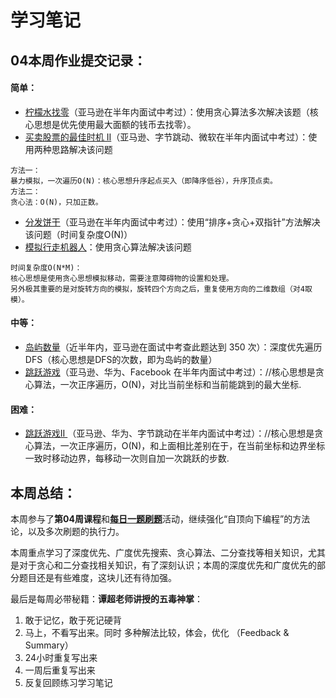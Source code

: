 # 学习笔记

## 04本周作业提交记录：
#### 简单：
* [柠檬水找零](_01_0860_LemonadeChange.java)（亚马逊在半年内面试中考过）：使用贪心算法多次解决该题（核心思想是优先使用最大面额的钱币去找零）。
* [买卖股票的最佳时机 II](_02_0122_BestTimeToBuyAndSellStockii.java)（亚马逊、字节跳动、微软在半年内面试中考过）：使用两种思路解决该问题
```
方法一：
暴力模拟，一次遍历O(N)：核心思想升序起点买入（即降序低谷），升序顶点卖。
方法二：
贪心法：O(N)，只加正数。
```
* [分发饼干](_03_0455_AssignCookies.java)（亚马逊在半年内面试中考过）：使用“排序+贪心+双指针”方法解决该问题（时间复杂度O(N)）
* [模拟行走机器人](_04_0874_WalkingRobotSimulation.java)：使用贪心算法解决该问题
```
时间复杂度O(N*M)：
核心思想是使用贪心思想模拟移动，需要注意障碍物的设置和处理。
另外极其重要的是对旋转方向的模拟，旋转四个方向之后，重复使用方向的二维数组（对4取模）。
```
#### 中等：
* [岛屿数量](one-question-per-day_04week/_04/_01_0200_NumberOfIslands.java)（近半年内，亚马逊在面试中考查此题达到 350 次）：深度优先遍历DFS（核心思想是DFS的次数，即为岛屿的数量）
* [跳跃游戏](_08_0055_JumpGame.java)（亚马逊、华为、Facebook 在半年内面试中考过）：//核心思想是贪心算法，一次正序遍历，O(N)，对比当前坐标和当前能跳到的最大坐标.
#### 困难：
* [跳跃游戏II ](_13_0045_JumpGameii.java)（亚马逊、华为、字节跳动在半年内面试中考过）：//核心思想是贪心算法，一次正序遍历，O(N)，和上面相比差别在于，在当前坐标和边界坐标一致时移动边界，每移动一次则自加一次跳跃的步数.



## 本周总结：
本周参与了**第04周课程**和[**每日一题刷题**](one-question-per-day_04week)活动，继续强化“自顶向下编程”的方法论，以及多次刷题的执行力。

本周重点学习了深度优先、广度优先搜索、贪心算法、二分查找等相关知识，尤其是对于贪心和二分查找相关知识，有了深刻认识；本周的深度优先和广度优先的部分题目还是有些难度，这块儿还有待加强。

最后是每周必带秘籍：**谭超老师讲授的五毒神掌**：
1. 敢于记忆，敢于死记硬背
2. 马上，不看写出来。同时 多种解法比较，体会，优化 （Feedback & Summary）
3. 24小时重复写出来
4. 一周后重复写出来
5. 反复回顾练习学习笔记